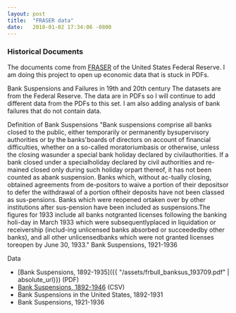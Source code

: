 ```yaml
---
layout: post
title:  "FRASER data"
date:   2018-01-02 17:34:06 -0800
---
```


### Historical Documents

The documents come from [FRASER](https://fraser.stlouisfed.org/) of the United States Federal Reserve. I am doing this project to open up economic data that is stuck in PDFs.

Bank Suspensions and Failures in 19th and 20th century
The datasets are from the Federal Reserve. The data are in PDFs so I will continue to add different data from the PDFs to this set. I am also adding analysis of bank failures that do not contain data.

Definition of Bank Suspensions
"Bank suspensions comprise all banks closed to the public, either temporarily or permanently bysupervisory authorities or by the banks'boards of directors on account of financial difficulties, whether on a so-called moratoriumbasis or otherwise, unless the closing wasunder a special bank holiday declared by civilauthorities. If a bank closed under a specialholiday declared by civil authorities and re-mained closed only during such holiday orpart thereof, it has not been counted as abank suspension. Banks which, without ac-tually closing, obtained agreements from de-positors to waive a portion of their depositsor to defer the withdrawal of a portion oftheir deposits have not been classed as sus-pensions. Banks which were reopened ortaken over by other institutions after sus-pension have been included as suspensions.The figures for 1933 include all banks notgranted licenses following the banking holi-day in March 1933 which were subsequentlyplaced in liquidation or receivership (includ-ing unlicensed banks absorbed or succeededby other banks), and all other unlicensedbanks which were not granted licenses toreopen by June 30, 1933." Bank Suspensions, 1921-1936

Data
- [Bank Suspensions, 1892-1935]({{ "/assets/frbull_banksus_193709.pdf" | absolute_url}}) (PDF)
- [Bank Suspensions, 1892-1946](https://github.com/johnrieth/johnrieth.github.io/blob/master/assets/Bank_Suspensions_1892_1935.csv) (CSV)
- Bank Suspensions in the United States, 1892-1931
- Bank Suspensions, 1921-1936


 


